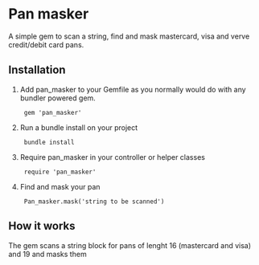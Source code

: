 Pan masker
==========

A simple gem to scan a string, find and mask mastercard, visa and verve credit/debit card pans.


## Installation

1. Add pan_masker to your Gemfile as you normally would do with any bundler powered gem. 

        gem 'pan_masker'

1. Run a bundle install on your project 

        bundle install

1. Require pan_masker in your controller or helper classes

        require 'pan_masker'

1. Find and mask your pan

        Pan_masker.mask('string to be scanned')

## How it works

The gem scans a string block for pans of lenght 16 (mastercard and visa) and 19 and masks them

